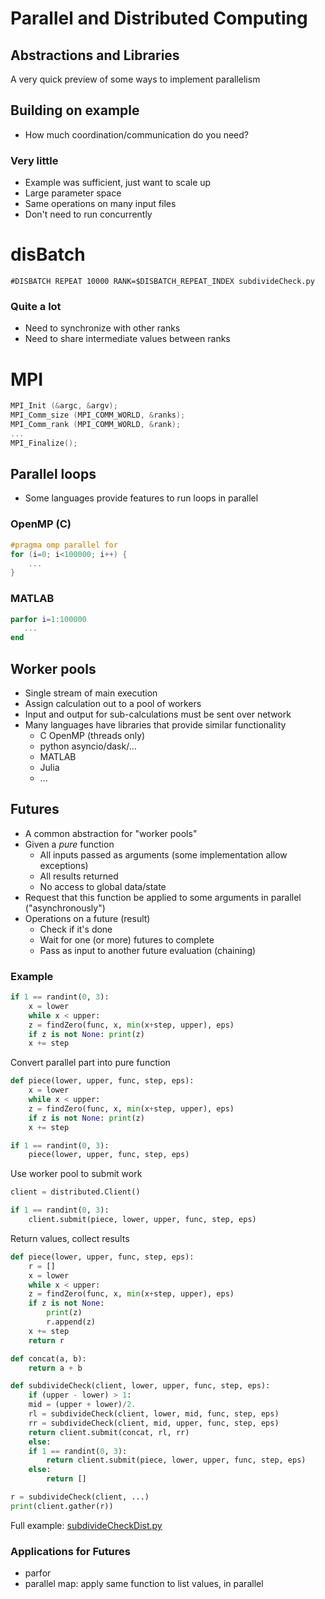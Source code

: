 # Parallel and Distributed Computing

## Abstractions and Libraries

A very quick preview of some ways to implement parallelism



## Building on example

* How much coordination/communication do you need?

### Very little

* Example was sufficient, just want to scale up
* Large parameter space
* Same operations on many input files
* Don't need to run concurrently

# disBatch

```
#DISBATCH REPEAT 10000 RANK=$DISBATCH_REPEAT_INDEX subdivideCheck.py
```


### Quite a lot

* Need to synchronize with other ranks
* Need to share intermediate values between ranks

# MPI

```C
MPI_Init (&argc, &argv);
MPI_Comm_size (MPI_COMM_WORLD, &ranks);
MPI_Comm_rank (MPI_COMM_WORLD, &rank);
...
MPI_Finalize();
```


## Parallel loops

* Some languages provide features to run loops in parallel

### OpenMP (C)

```C
#pragma omp parallel for
for (i=0; i<100000; i++) {
    ...
}
```

### MATLAB

```matlab
parfor i=1:100000
   ...
end
```



## Worker pools

* Single stream of main execution
* Assign calculation out to a pool of workers
* Input and output for sub-calculations must be sent over network
* Many languages have libraries that provide similar functionality
   * C OpenMP (threads only)
   * python asyncio/dask/...
   * MATLAB
   * Julia
   * ...


## Futures

* A common abstraction for "worker pools"
* Given a *pure* function
   * All inputs passed as arguments (some implementation allow exceptions)
   * All results returned
   * No access to global data/state
* Request that this function be applied to some arguments in parallel ("asynchronously")
* Operations on a future (result)
   * Check if it's done
   * Wait for one (or more) futures to complete
   * Pass as input to another future evaluation (chaining)


### Example

```python
if 1 == randint(0, 3):
    x = lower
    while x < upper:
	z = findZero(func, x, min(x+step, upper), eps)
	if z is not None: print(z)
	x += step
```

Convert parallel part into pure function

```python
def piece(lower, upper, func, step, eps):
    x = lower
    while x < upper:
	z = findZero(func, x, min(x+step, upper), eps)
	if z is not None: print(z)
	x += step

if 1 == randint(0, 3):
    piece(lower, upper, func, step, eps)
```

Use worker pool to submit work

```python
client = distributed.Client()

if 1 == randint(0, 3):
    client.submit(piece, lower, upper, func, step, eps)
```


Return values, collect results

```python
def piece(lower, upper, func, step, eps):
    r = []
    x = lower
    while x < upper:
	z = findZero(func, x, min(x+step, upper), eps)
	if z is not None:
	    print(z)
	    r.append(z)
	x += step
    return r

def concat(a, b):
    return a + b
```

```python
def subdivideCheck(client, lower, upper, func, step, eps):
    if (upper - lower) > 1:
	mid = (upper + lower)/2.
	rl = subdivideCheck(client, lower, mid, func, step, eps)
	rr = subdivideCheck(client, mid, upper, func, step, eps)
	return client.submit(concat, rl, rr)
    else:
	if 1 == randint(0, 3):
	    return client.submit(piece, lower, upper, func, step, eps)
	else:
	    return []

r = subdivideCheck(client, ...)
print(client.gather(r))
```

Full example: [subdivideCheckDist.py](subdivideCheckDist.py)


### Applications for Futures

* parfor
* parallel map: apply same function to list values, in parallel

